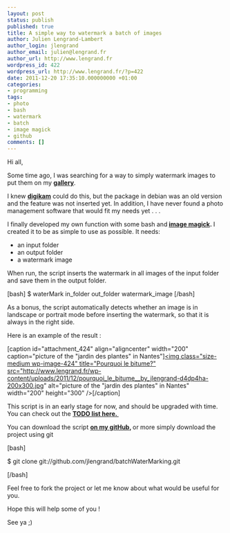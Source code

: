 ```yaml
---
layout: post
status: publish
published: true
title: A simple way to watermark a batch of images
author: Julien Lengrand-Lambert
author_login: jlengrand
author_email: julien@lengrand.fr
author_url: http://www.lengrand.fr
wordpress_id: 422
wordpress_url: http://www.lengrand.fr/?p=422
date: 2011-12-20 17:35:10.000000000 +01:00
categories:
- programming
tags:
- photo
- bash
- watermark
- batch
- image magick
- github
comments: []
---
```

Hi all,

Some time ago, I was searching for a way to simply watermark images to put them on my <strong><a title="my flickr" href="http://www.flickr.com/photos/49365498@N03/">gallery</a></strong>.

I knew <strong><a title="digikam" href="http://www.digikam.org/">digikam</a></strong> could do this, but the package in debian was an old version and the feature was not inserted yet. In addition, I have never found a photo management software that would fit my needs yet . . .

I finally developed my own function with some bash and<strong> <a title="image magick" href="http://www.imagemagick.org/script/index.php">image magick</a>. </strong>I created it to be as simple to use as possible. It needs:
<ul>
	<li>an input folder</li>
	<li>an output folder</li>
	<li>a watermark image</li>
</ul>
When run, the script inserts the watermark in all images of the input folder and save them in the output folder.

[bash]
$ waterMark in_folder out_folder watermark_image
[/bash]

As a bonus, the script automatically detects whether an image is in landscape or portrait mode before inserting the watermark, so that it is always in the right side.

Here is an example of the result :

[caption id="attachment_424" align="aligncenter" width="200" caption="picture of the "jardin des plantes" in Nantes"]<a href="http://www.lengrand.fr/wp-content/uploads/2011/12/pourquoi_le_bitume__by_jlengrand-d4dp4ha.jpg"><img class="size-medium wp-image-424" title="Pourquoi le bitume?" src="http://www.lengrand.fr/wp-content/uploads/2011/12/pourquoi_le_bitume__by_jlengrand-d4dp4ha-200x300.jpg" alt="picture of the "jardin des plantes" in Nantes" width="200" height="300" /></a>[/caption]

This script is in an early stage for now, and should be upgraded with time. You can check out the <strong><a title="TODO list" href="https://github.com/jlengrand/batchWaterMarking">TODO list here. </a></strong>

You can download the script <strong><a title="my github" href="https://github.com/jlengrand/batchWaterMarking">on my gitHub</a>, </strong>or more simply download the project using git

[bash]

$ git clone git://github.com/jlengrand/batchWaterMarking.git

[/bash]

Feel free to fork the project or let me know about what would be useful for you.

Hope this will help some of you !

See ya ;)
